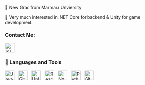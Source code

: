🔭 New Grad from Marmara Unviersity

🌱 Very much interested in .NET Core for backend & Unity for game development.

 
### Contact Me:   <br />
<a href="https://www.linkedin.com/in/mehmetsoykanmutlu/" rel="nofollow">
  <img align="center" src="https://upload.wikimedia.org/wikipedia/commons/thumb/c/ca/LinkedIn_logo_initials.png/640px-LinkedIn_logo_initials.png" alt="msoykan" width="30" style="max-width: 100%;">
</a>

### 🧰 Languages and Tools



<img align="left" alt="Java" width="30px" style="padding-right:10px;" src="https://cdn.jsdelivr.net/gh/devicons/devicon/icons/java/java-original.svg"/>
<img align="left" alt="Git" width="30px" style="padding-right:10px;" src="https://cdn.jsdelivr.net/gh/devicons/devicon/icons/git/git-original.svg" />
<img align="left" alt="Unity" width="30px" style="padding-right:10px;" src="https://seeklogo.com/images/U/unity-logo-988A22E703-seeklogo.com.png" />
<img align="left" alt="React" width="30px" style="padding-right:10px;" src="https://cdn.jsdelivr.net/gh/devicons/devicon/icons/react/react-original.svg" />
<img align="left" alt="NodeJS" width="30px" style="padding-right:10px;" src="https://cdn.jsdelivr.net/gh/devicons/devicon/icons/nodejs/nodejs-original.svg" />
<img align="left" alt="Python" width="30px" style="padding-right:10px;" src="https://cdn.jsdelivr.net/gh/devicons/devicon/icons/python/python-plain.svg" />
<img align="left" alt="GitHub" width="30px" style="padding-right:10px;" src="https://cdn.jsdelivr.net/gh/devicons/devicon/icons/github/github-original.svg" />
<br />

#
<!--
**MSoykan/MSoykan** is a ✨ _special_ ✨ repository because its `README.md` (this file) appears on your GitHub profile.

Here are some ideas to get you started:

- 🔭 I’m currently working on ...
- 🌱 I’m currently learning ...
- 👯 I’m looking to collaborate on ...
- 🤔 I’m looking for help with ...
- 💬 Ask me about ...
- 📫 How to reach me: ...
- 😄 Pronouns: ...
- ⚡ Fun fact: ...
-->

